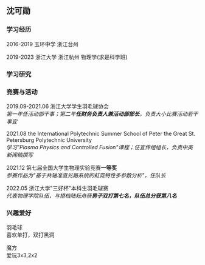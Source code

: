 ## 沈可勋

<!--You can use the [editor on GitHub](https://github.com/Kexun-S/skx.github.io/edit/gh-pages/index.md) to maintain and preview the content for your website in Markdown files.

Whenever you commit to this repository, GitHub Pages will run [Jekyll](https://jekyllrb.com/) to rebuild the pages in your site, from the content in your Markdown files.
-->

### 学习经历

2016-2019 玉环中学 浙江台州

2019-2023 浙江大学 浙江杭州 物理学(求是科学班)

### 学习研究

### 竞赛与活动

2019.09-2021.06 浙江大学学生羽毛球协会  
*第一年任活动部干事；第二年**任财务负责人兼活动部部长**，负责大小比赛活动若干事宜*

2021.08 the International Polytechnic Summer School of Peter the Great St. Petersburg Polytechnic University  
*学习"Plasma Physics and Controlled Fusion"课程；任宣传组组长，负责中英新闻稿撰写*

2021.12 第七届全国大学生物理实验竞赛**一等奖**  
*参赛作品为"基于共轴准直光路系统的虹霓特性多参数分析"，任队长*

2022.05 浙江大学"三好杯"本科生羽毛球赛  
*代表物理学院队伍，与搭档陆耘舟获**男子双打第七名，队伍总分获第八名***

### 兴趣爱好

羽毛球  
喜欢单打，双打黑洞

魔方  
爱玩3x3,2x2

<!--
```markdown
Syntax highlighted code block

# Header 1
## Header 2
### Header 3

- Bulleted
- List

1. Numbered
2. List

**Bold** and _Italic_ and `Code` text

[Link](url) and ![Image](src)
```
-->
<!--
For more details see [Basic writing and formatting syntax](https://docs.github.com/en/github/writing-on-github/getting-started-with-writing-and-formatting-on-github/basic-writing-and-formatting-syntax).

### Jekyll Themes

Your Pages site will use the layout and styles from the Jekyll theme you have selected in your [repository settings](https://github.com/Kexun-S/skx.github.io/settings/pages). The name of this theme is saved in the Jekyll `_config.yml` configuration file.

### Support or Contact

Having trouble with Pages? Check out our [documentation](https://docs.github.com/categories/github-pages-basics/) or [contact support](https://support.github.com/contact) and we’ll help you sort it out.
-->
